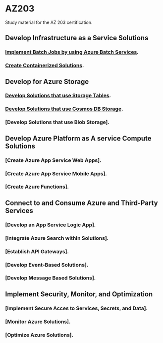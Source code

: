 # AZ203
Study material for the AZ 203 certification.

## Develop Infrastructure as a Service Solutions
### [Implement Batch Jobs by using Azure Batch Services](iaas/batch.md).
### [Create Containerized Solutions](iaas/aks.md).

## Develop for Azure Storage
### [Develop Solutions that use Storage Tables](storage/tables.md).
### [Develop Solutions that use Cosmos DB Storage](storage/cosmosdb.md).
### [Develop Solutions that use Blob Storage].

## Develop Azure Platform as A service Compute Solutions
### [Create Azure App Service Web Apps].
### [Create Azure App Service Mobile Apps].
### [Create Azure Functions].

## Connect to and Consume Azure and Third-Party Services
### [Develop an App Service Logic App].
### [Integrate Azure Search within Solutions].
### [Establish API Gateways].
### [Develop Event-Based Solutions].
### [Develop Message Based Solutions].

## Implement Security, Monitor, and Optimization
### [Implement Secure Acces to Services, Secrets, and Data].
### [Monitor Azure Solutions].
### [Optimize Azure Solutions].
